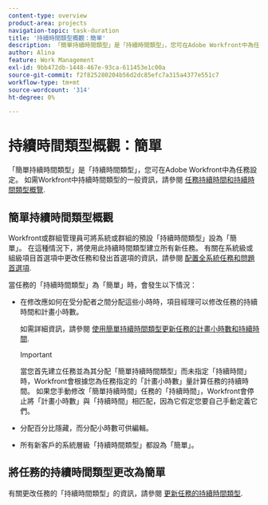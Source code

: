 ```yaml
---
content-type: overview
product-area: projects
navigation-topic: task-duration
title: '持續時間類型概觀：簡單'
description: 「簡單持續時間類型」是「持續時間類型」，您可在Adobe Workfront中為任務設定。 有關Workfront中「持續時間類型」的一般資訊，請參閱「任務持續時間和持續時間類型概述」。
author: Alina
feature: Work Management
exl-id: 9bb472db-1448-467e-93ca-611453e1c00a
source-git-commit: f2f825280204b56d2dc85efc7a315a4377e551c7
workflow-type: tm+mt
source-wordcount: '314'
ht-degree: 0%

---
```


# 持續時間類型概觀：簡單

「簡單持續時間類型」是「持續時間類型」，您可在Adobe Workfront中為任務設定。 如需Workfront中持續時間類型的一般資訊，請參閱 [任務持續時間和持續時間類型概覽](../../../manage-work/tasks/taskdurtn/task-duration-and-duration-type.md).

## 簡單持續時間類型概觀

Workfront或群組管理員可將系統或群組的預設「持續時間類型」設為「簡單」。 在這種情況下，將使用此持續時間類型建立所有新任務。 有關在系統級或組級項目首選項中更改任務和發出首選項的資訊，請參閱 [配置全系統任務和問題首選項](../../../administration-and-setup/set-up-workfront/configure-system-defaults/set-task-issue-preferences.md).

當任務的「持續時間類型」為「簡單」時，會發生以下情況：

* 在修改應如何在受分配者之間分配這些小時時，項目經理可以修改任務的持續時間和計畫小時數。

   如需詳細資訊，請參閱 [使用簡單持續時間類型更新任務的計畫小時數和持續時間](../../../manage-work/tasks/taskdurtn/update-planned-hours-duration-for-simple-duration-task.md).

   >[!IMPORTANT]
   >
   >當您首先建立任務並為其分配「簡單持續時間類型」而未指定「持續時間」時，Workfront會根據您為任務指定的「計畫小時數」量計算任務的持續時間。 如果您手動修改「簡單持續時間」任務的「持續時間」，Workfront會停止將「計畫小時數」與「持續時間」相匹配，因為它假定您要自己手動定義它們。

* 分配百分比隱藏，而分配小時數可供編輯。
* 所有新客戶的系統層級「持續時間類型」都設為「簡單」。

## 將任務的持續時間類型更改為簡單

有關更改任務的「持續時間類型」的資訊，請參閱 [更新任務的持續時間類型](../../../manage-work/tasks/taskdurtn/update-duration-type-of-task.md).

<!--
<p data-mc-conditions="QuicksilverOrClassic.Draft mode">(NOTE: replaced with new article linked above)</p>
-->

<!--
<ol data-mc-conditions="QuicksilverOrClassic.Draft mode">
<li value="1">Go to a task for which you want to change the Duration Type.</li>
<li value="2"> <p data-mc-conditions="QuicksilverOrClassic.Quicksilver">Click <strong>Task Details</strong> in the left panel, then in the Overview area double click <strong>Duration Type</strong>. </p> </li>
<li value="3"> <p>Select <strong>Simple</strong> from the drop-down menu.</p> </li>
<li value="4">Click <strong>Save</strong> <strong>Changes</strong><strong>.</strong></li>
</ol>
-->
